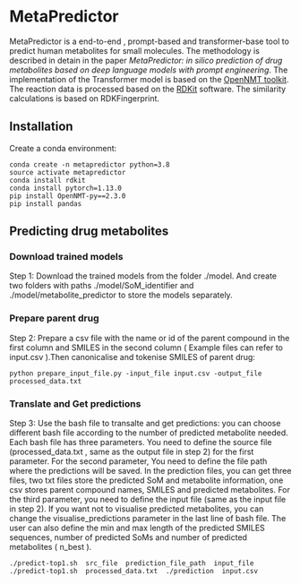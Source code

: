 # MetaPredictor
MetaPredictor is a  end-to-end , prompt-based and transformer-base tool to predict human metabolites for small molecules. The methodology is described in detain in the paper _MetaPredictor: _in silico_ prediction of drug metabolites based on deep language models with prompt engineering_. The implementation of the Transformer model is based on the [OpenNMT toolkit](http://opennmt.net/OpenNMT-py/). The reaction data is processed based on the [RDKit](https://www.rdkit.org/) software. The similarity calculations is based on RDKFingerprint.


## Installation
Create a conda environment:
```
conda create -n metapredictor python=3.8
source activate metapredictor
conda install rdkit 
conda install pytorch=1.13.0
pip install OpenNMT-py==2.3.0
pip install pandas
```

## Predicting drug metabolites
### Download trained models
Step 1: Download the trained models from the folder ./model. And create two folders with paths ./model/SoM_identifier and ./model/metabolite_predictor to store the models separately.

### Prepare parent drug

Step 2: Prepare a csv file with the name or id of the parent compound in the first column and SMILES in the second column ( Example files can refer to input.csv ).Then canonicalise and tokenise SMILES of parent drug:
```
python prepare_input_file.py -input_file input.csv -output_file processed_data.txt
```
###  Translate and Get predictions

Step 3: Use the bash file to transalte and get predictions: you can choose different bash file according to the number of predicted metabolite needed. Each bash file has three parameters. You need to define the source file (processed_data.txt , same as the output file in step 2) for the first parameter. For the second parameter, You need to define the file path where the predictions will be saved. In the prediction files, you can get three files, two txt files store the predicted SoM and metabolite information, one csv stores parent compound names, SMILES and predicted metabolites. For the third parameter, you need to define the input file (same as the input file in step 2). If you want not to visualise predicted metabolites, you can change the visualise_predictions parameter in the last line of bash file. The user can also define the min and max length of the predicted SMILES sequences, number of predicted SoMs and number of predicted metabolites ( n_best ).
```
./predict-top1.sh  src_file  prediction_file_path  input_file
./predict-top1.sh  processed_data.txt  ./prediction  input.csv
```
